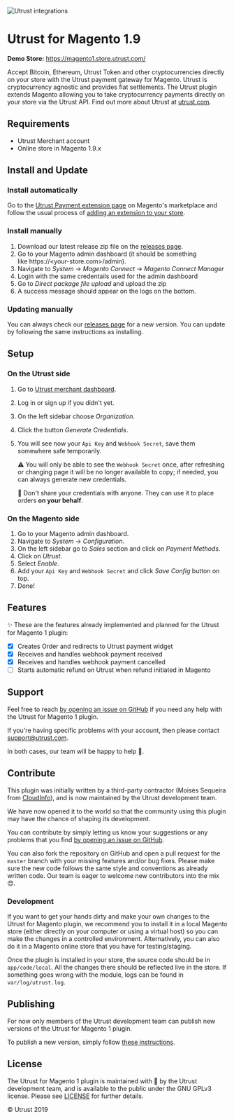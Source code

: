 ![Utrust integrations](https://user-images.githubusercontent.com/1558992/67495646-1e356b00-f673-11e9-8854-1beac877c586.png)

# Utrust for Magento 1.9

**Demo Store:** https://magento1.store.utrust.com/

Accept Bitcoin, Ethereum, Utrust Token and other cryptocurrencies directly on your store with the Utrust payment gateway for Magento.
Utrust is cryptocurrency agnostic and provides fiat settlements.
The Utrust plugin extends Magento allowing you to take cryptocurrency payments directly on your store via the Utrust API.
Find out more about Utrust at [utrust.com](https://utrust.com).

## Requirements

- Utrust Merchant account
- Online store in Magento 1.9.x

## Install and Update

### Install automatically

Go to the [Utrust Payment extension page](https://marketplace.magento.com/utrust-utrust-payment.html) on Magento's marketplace and follow the usual process of [adding an extension to your store](https://docs.magento.com/m2/ee/user_guide/magento/magento-marketplace.html).

### Install manually

1. Download our latest release zip file on the [releases page](https://github.com/utrustdev/utrust-for-magento1/releases).
2. Go to your Magento admin dashboard (it should be something like https://<your-store.com>/admin).
3. Navigate to _System_ -> _Magento Connect_ -> _Magento Connect Manager_
4. Login with the same credentails used for the admin dashboard
5. Go to _Direct package file upload_ and upload the zip
6. A success message should appear on the logs on the bottom.

### Updating manually

You can always check our [releases page](https://github.com/utrustdev/utrust-for-magento1/releases) for a new version. You can update by following the same instructions as installing.

## Setup

### On the Utrust side

1. Go to [Utrust merchant dashboard](https://merchants.utrust.com).
2. Log in or sign up if you didn't yet.
3. On the left sidebar choose _Organization_.
4. Click the button _Generate Credentials_.
5. You will see now your `Api Key` and `Webhook Secret`, save them somewhere safe temporarily.

   :warning: You will only be able to see the `Webhook Secret` once, after refreshing or changing page it will be no longer available to copy; if needed, you can always generate new credentials.

   :no_entry_sign: Don't share your credentials with anyone. They can use it to place orders **on your behalf**.

### On the Magento side

1. Go to your Magento admin dashboard.
2. Navigate to _System_ -> _Configuration_.
3. On the left sidebar go to _Sales_ section and click on _Payment Methods_.
4. Click on _Utrust_.
5. Select _Enable_.
6. Add your `Api Key` and `Webhook Secret` and click _Save Config_ button on top.
7. Done!

## Features

:sparkles: These are the features already implemented and planned for the Utrust for Magento 1 plugin:

- [x] Creates Order and redirects to Utrust payment widget
- [x] Receives and handles webhook payment received
- [x] Receives and handles webhook payment cancelled
- [ ] Starts automatic refund on Utrust when refund initiated in Magento

## Support

Feel free to reach [by opening an issue on GitHub](https://github.com/utrustdev/utrust-for-magento1/issues/new) if you need any help with the Utrust for Magento 1 plugin.

If you're having specific problems with your account, then please contact support@utrust.com.

In both cases, our team will be happy to help :purple_heart:.

## Contribute

This plugin was initially written by a third-party contractor (Moisés Sequeira from [CloudInfo](https://cloudinfo.pt/)), and is now maintained by the Utrust development team.

We have now opened it to the world so that the community using this plugin may have the chance of shaping its development.

You can contribute by simply letting us know your suggestions or any problems that you find [by opening an issue on GitHub](https://github.com/utrustdev/utrust-for-magento1/issues/new).

You can also fork the repository on GitHub and open a pull request for the `master` branch with your missing features and/or bug fixes.
Please make sure the new code follows the same style and conventions as already written code.
Our team is eager to welcome new contributors into the mix :blush:.

### Development

If you want to get your hands dirty and make your own changes to the Utrust for Magento plugin, we recommend you to install it in a local Magento store (either directly on your computer or using a virtual host) so you can make the changes in a controlled environment.
Alternatively, you can also do it in a Magento online store that you have for testing/staging.

Once the plugin is installed in your store, the source code should be in `app/code/local`. All the changes there should be reflected live in the store.
If something goes wrong with the module, logs can be found in `var/log/utrust.log`.

## Publishing

For now only members of the Utrust development team can publish new versions of the Utrust for Magento 1 plugin.

To publish a new version, simply follow [these instructions](https://github.com/utrustdev/utrust-for-magento1/wiki/Publishing).

## License

The Utrust for Magento 1 plugin is maintained with :purple_heart: by the Utrust development team, and is available to the public under the GNU GPLv3 license. Please see [LICENSE](https://github.com/utrustdev/magento1/blob/master/LICENSE) for further details.

&copy; Utrust 2019
